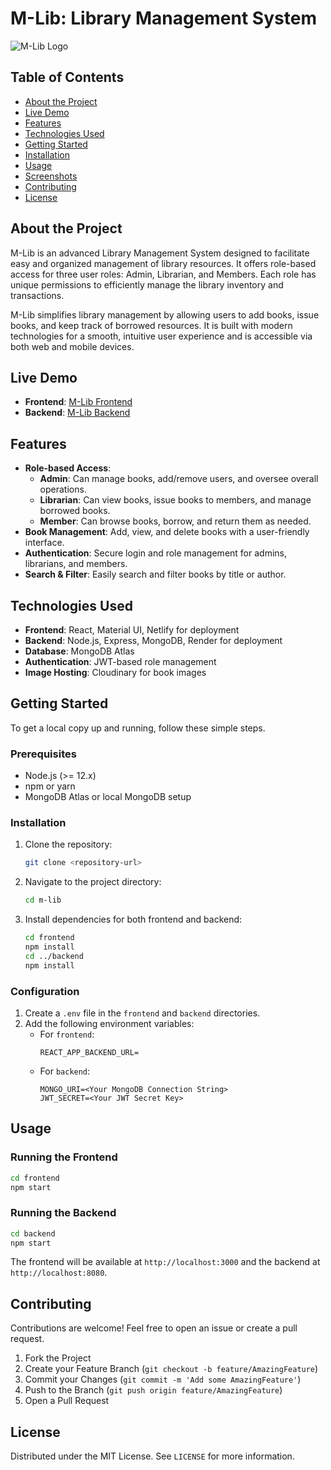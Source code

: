 # M-Lib: Library Management System

![M-Lib Logo](https://via.placeholder.com/150)

## Table of Contents
- [About the Project](#about-the-project)
- [Live Demo](#live-demo)
- [Features](#features)
- [Technologies Used](#technologies-used)
- [Getting Started](#getting-started)
- [Installation](#installation)
- [Usage](#usage)
- [Screenshots](#screenshots)
- [Contributing](#contributing)
- [License](#license)

## About the Project
M-Lib is an advanced Library Management System designed to facilitate easy and organized management of library resources. It offers role-based access for three user roles: Admin, Librarian, and Members. Each role has unique permissions to efficiently manage the library inventory and transactions.

M-Lib simplifies library management by allowing users to add books, issue books, and keep track of borrowed resources. It is built with modern technologies for a smooth, intuitive user experience and is accessible via both web and mobile devices.

## Live Demo
- **Frontend**: [M-Lib Frontend](https://m-lib.netlify.app/)
- **Backend**: [M-Lib Backend](https://vrv-backend-gh86.onrender.com)

## Features
- **Role-based Access**:
  - **Admin**: Can manage books, add/remove users, and oversee overall operations.
  - **Librarian**: Can view books, issue books to members, and manage borrowed books.
  - **Member**: Can browse books, borrow, and return them as needed.
- **Book Management**: Add, view, and delete books with a user-friendly interface.
- **Authentication**: Secure login and role management for admins, librarians, and members.
- **Search & Filter**: Easily search and filter books by title or author.

## Technologies Used
- **Frontend**: React, Material UI, Netlify for deployment
- **Backend**: Node.js, Express, MongoDB, Render for deployment
- **Database**: MongoDB Atlas
- **Authentication**: JWT-based role management
- **Image Hosting**: Cloudinary for book images

## Getting Started
To get a local copy up and running, follow these simple steps.

### Prerequisites
- Node.js (>= 12.x)
- npm or yarn
- MongoDB Atlas or local MongoDB setup

### Installation
1. Clone the repository:
   ```sh
   git clone <repository-url>
   ```
2. Navigate to the project directory:
   ```sh
   cd m-lib
   ```
3. Install dependencies for both frontend and backend:
   ```sh
   cd frontend
   npm install
   cd ../backend
   npm install
   ```

### Configuration
1. Create a `.env` file in the `frontend` and `backend` directories.
2. Add the following environment variables:
   - For `frontend`:
     ```env
     REACT_APP_BACKEND_URL=
     ```
   - For `backend`:
     ```env
     MONGO_URI=<Your MongoDB Connection String>
     JWT_SECRET=<Your JWT Secret Key>
     ```

## Usage
### Running the Frontend
```sh
cd frontend
npm start
```
### Running the Backend
```sh
cd backend
npm start
```
The frontend will be available at `http://localhost:3000` and the backend at `http://localhost:8080`.

## Contributing
Contributions are welcome! Feel free to open an issue or create a pull request.

1. Fork the Project
2. Create your Feature Branch (`git checkout -b feature/AmazingFeature`)
3. Commit your Changes (`git commit -m 'Add some AmazingFeature'`)
4. Push to the Branch (`git push origin feature/AmazingFeature`)
5. Open a Pull Request

## License
Distributed under the MIT License. See `LICENSE` for more information.

